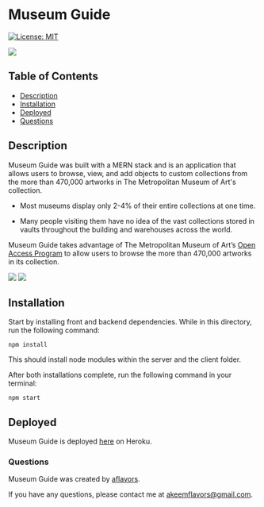 # Museum Guide
[![License: MIT](https://img.shields.io/badge/License-MIT-yellow.svg)](https://opensource.org/licenses/MIT)

![](https://i.ibb.co/FBC4vcV/Screen-Shot-2020-10-05-at-11-27-13-PM.png)

## Table of Contents
- [Description](#Description)
- [Installation](#Installation)
- [Deployed](#Deployed)
- [Questions](#Questions)

## Description

Museum Guide was built with a MERN stack and is an application that allows users to browse, view, and add objects to custom collections from the more than 470,000 artworks in The Metropolitan Museum of Art's collection.

- Most museums display only 2-4% of their entire collections at one time. 

- Many people visiting them have no idea of the vast collections stored in vaults throughout the building and warehouses across the world.

Museum Guide takes advantage of The Metropolitan Museum of Art’s [Open Access Program](https://www.metmuseum.org/about-the-met/policies-and-documents/open-access) to allow users to browse the more than 470,000 artworks in its collection.

![](https://i.ibb.co/dfCmDNd/Screen-Shot-2020-10-05-at-11-28-31-PM.png)
![](https://i.ibb.co/vY1Srw6/Screen-Shot-2020-10-05-at-11-29-08-PM.png)

## Installation

Start by installing front and backend dependencies. While in this directory, run the following command:

```
npm install
```

This should install node modules within the server and the client folder.

After both installations complete, run the following command in your terminal:

```
npm start
```

## Deployed

Museum Guide is deployed [here](https://flavorsmuseum-guide.herokuapp.com/) on Heroku.

### Questions

Museum Guide was created by [aflavors](https://github.com/aflavors).

If you have any questions, please contact me at akeemflavors@gmail.com. 
